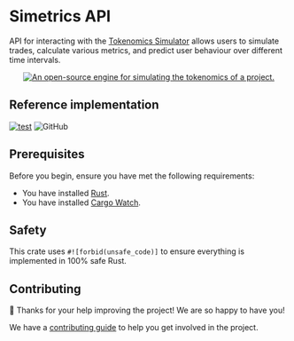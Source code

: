# Simetrics API

API for interacting with the [Tokenomics Simulator](https://github.com/simetrics-io/tokenomics-simulator-rs) allows users to simulate trades, calculate various metrics, and predict user behaviour over different time intervals.

<p align="center">
    <a href="https://simetrics.io" target="_blank" rel="noreferrer noopener">
          <picture><img src="https://simetrics.io/preview.png" alt="An open-source engine for simulating the tokenomics of a project." style="width:auto;"></picture>
    </a>
</p>

## Reference implementation

[![test](https://github.com/simetrics-io/simetrics-api/actions/workflows/test.yml/badge.svg)](https://github.com/simetrics-io/simetrics-api/actions/workflows/test.yml)
![GitHub](https://img.shields.io/github/license/simetrics-io/simetrics-api)

## Prerequisites

Before you begin, ensure you have met the following requirements:

- You have installed [Rust](https://doc.rust-lang.org/cargo/getting-started/installation.html).
- You have installed [Cargo Watch](https://crates.io/crates/cargo-watch).

## Safety

This crate uses `#![forbid(unsafe_code)]` to ensure everything is implemented in 100% safe Rust.

## Contributing

🎈 Thanks for your help improving the project! We are so happy to have you!

We have a [contributing guide](https://github.com/simetrics-io/simetrics-api/blob/main/CONTRIBUTING.md) to help you get involved in the project.
